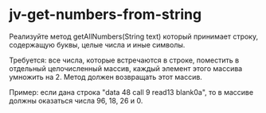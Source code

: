 # jv-get-numbers-from-string

Реализуйте метод getAllNumbers(String text) который принимает строку, cодержащую буквы, целые числа и иные символы.</p>
     
Требуется: все числа, которые встречаются в строке, поместить в отдельный целочисленный массив, каждый элемент этого массива умножить на 2. Метод должен возвращать этот массив.
     
Пример: если дана строка "data 48 call 9 read13 blank0a", то в массиве должны оказаться числа 96, 18, 26 и 0.
